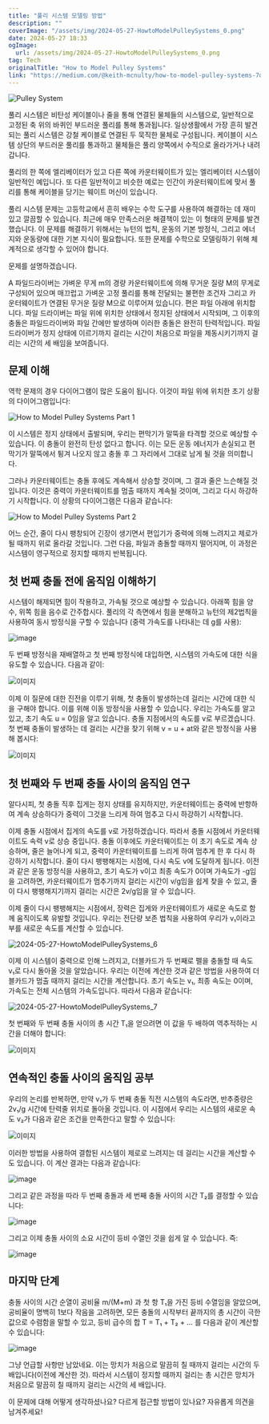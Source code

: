 ```yaml
---
title: "풀리 시스템 모델링 방법"
description: ""
coverImage: "/assets/img/2024-05-27-HowtoModelPulleySystems_0.png"
date: 2024-05-27 18:33
ogImage: 
  url: /assets/img/2024-05-27-HowtoModelPulleySystems_0.png
tag: Tech
originalTitle: "How to Model Pulley Systems"
link: "https://medium.com/@keith-mcnulty/how-to-model-pulley-systems-7dc71ab4eb6b"
---
```




![Pulley System](/assets/img/2024-05-27-HowtoModelPulleySystems_0.png)

풀리 시스템은 비탄성 케이블이나 줄을 통해 연결된 물체들의 시스템으로, 일반적으로 고정된 축 위의 바퀴인 부드러운 풀리를 통해 통과됩니다. 일상생활에서 가장 흔히 발견되는 풀리 시스템은 강철 케이블로 연결된 두 묵직한 물체로 구성됩니다. 케이블이 시스템 상단의 부드러운 풀리를 통과하고 물체들은 풀리 양쪽에서 수직으로 올라가거나 내려갑니다.

풀리의 한 쪽에 엘리베이터가 있고 다른 쪽에 카운터웨이트가 있는 엘리베이터 시스템이 일반적인 예입니다. 또 다른 일반적이고 비슷한 예로는 인간이 카운터웨이트에 맞서 풀리를 통해 케이블을 당기는 웨이트 머신이 있습니다.

풀리 시스템 문제는 고등학교에서 흔히 배우는 수학 도구를 사용하여 해결하는 데 재미있고 깔끔할 수 있습니다. 최근에 매우 만족스러운 해결책이 있는 이 형태의 문제를 발견했습니다. 이 문제를 해결하기 위해서는 뉴턴의 법칙, 운동의 기본 방정식, 그리고 에너지와 운동량에 대한 기본 지식이 필요합니다. 또한 문제를 수학으로 모델링하기 위해 체계적으로 생각할 수 있어야 합니다.


<div class="content-ad"></div>

문제를 설명하겠습니다.

A 파일드라이버는 가벼운 무게 m의 경량 카운터웨이트에 의해 무거운 질량 M의 무게로 구성되어 있으며 매끄럽고 가벼운 고정 풀리를 통해 전달되는 불편한 조건자 그리고 카운터웨이트가 연결된 무거운 질량 M으로 이루어져 있습니다. 편은 파일 아래에 위치합니다. 파일 드라이버는 파일 위에 위치한 상태에서 정지된 상태에서 시작되며, 그 이후의 충돌은 파일드라이버와 파일 간에만 발생하며 이러한 충돌은 완전히 탄력적입니다. 파일드라이버가 정지 상태에 이르기까지 걸리는 시간이 처음으로 파일을 제동시키기까지 걸리는 시간의 세 배임을 보여줍니다.

## 문제 이해

역학 문제의 경우 다이어그램이 많은 도움이 됩니다. 이것이 파일 위에 위치한 초기 상황의 다이어그램입니다:

<div class="content-ad"></div>


![How to Model Pulley Systems Part 1](/assets/img/2024-05-27-HowtoModelPulleySystems_1.png)

이 시스템은 정지 상태에서 출발되며, 우리는 편막기가 말뚝을 타격할 것으로 예상할 수 있습니다. 이 충돌이 완전히 탄성 없다고 합니다. 이는 모든 운동 에너지가 손실되고 편막기가 말뚝에서 튕겨 나오지 않고 충돌 후 그 자리에서 그대로 남게 될 것을 의미합니다.

그러나 카운터웨이트는 충돌 후에도 계속해서 상승할 것이며, 그 결과 줄은 느슨해질 것입니다. 이것은 중력이 카운터웨이트를 멈출 때까지 계속될 것이며, 그리고 다시 하강하기 시작합니다. 이 상황의 다이어그램은 다음과 같습니다:

![How to Model Pulley Systems Part 2](/assets/img/2024-05-27-HowtoModelPulleySystems_2.png)


<div class="content-ad"></div>

어느 순간, 줄이 다시 팽창되어 긴장이 생기면서 편입기가 중력에 의해 느려지고 제로가 될 때까지 위로 올라갈 것입니다. 그런 다음, 파일과 충돌할 때까지 떨어지며, 이 과정은 시스템이 영구적으로 정지할 때까지 반복됩니다.

## 첫 번째 충돌 전에 움직임 이해하기

시스템이 해제되면 힘이 작용하고, 가속될 것으로 예상할 수 있습니다. 아래쪽 힘을 양수, 위쪽 힘을 음수로 간주합시다. 풀리의 각 측면에서 힘을 분해하고 뉴턴의 제2법칙을 사용하여 동시 방정식을 구할 수 있습니다 (중력 가속도를 나타내는 데 g를 사용):

![image](/assets/img/2024-05-27-HowtoModelPulleySystems_3.png)

<div class="content-ad"></div>

두 번째 방정식을 재배열하고 첫 번째 방정식에 대입하면, 시스템의 가속도에 대한 식을 유도할 수 있습니다. 다음과 같이:

![이미지](/assets/img/2024-05-27-HowtoModelPulleySystems_4.png)

이제 이 질문에 대한 진전을 이루기 위해, 첫 충돌이 발생하는데 걸리는 시간에 대한 식을 구해야 합니다. 이를 위해 이동 방정식을 사용할 수 있습니다. 우리는 가속도를 알고 있고, 초기 속도 u = 0임을 알고 있습니다. 충돌 지점에서의 속도를 v로 부르겠습니다. 첫 번째 충돌이 발생하는 데 걸리는 시간을 찾기 위해 v = u + at와 같은 방정식을 사용해 봅시다:

![이미지](/assets/img/2024-05-27-HowtoModelPulleySystems_5.png)

<div class="content-ad"></div>

## 첫 번째와 두 번째 충돌 사이의 움직임 연구

알다시피, 첫 충돌 직후 집게는 정지 상태를 유지하지만, 카운터웨이트는 중력에 반항하여 계속 상승하다가 중력이 그것을 느리게 하여 멈추고 다시 하강하기 시작합니다.

이제 충돌 시점에서 집게의 속도를 v로 가정하겠습니다. 따라서 충돌 시점에서 카운터웨이트도 속력 v로 상승 중입니다. 충돌 이후에도 카운터웨이트는 이 초기 속도로 계속 상승하며, 줄은 늘어나게 되고, 중력이 카운터웨이트를 느리게 하여 멈추게 한 후 다시 하강하기 시작합니다. 줄이 다시 팽팽해지는 시점에, 다시 속도 v에 도달하게 됩니다. 이전과 같은 운동 방정식을 사용하고, 초기 속도가 v이고 최종 속도가 0이며 가속도가 -g임을 고려하면, 카운터웨이트가 멈추기까지 걸리는 시간이 v/g임을 쉽게 찾을 수 있고, 줄이 다시 팽팽해지기까지 걸리는 시간은 2v/g임을 알 수 있습니다.

이제 줄이 다시 팽팽해지는 시점에서, 장력은 집게와 카운터웨이트가 새로운 속도로 함께 움직이도록 유발할 것입니다. 우리는 전단량 보존 법칙을 사용하여 우리가 v₁이라고 부를 새로운 속도를 계산할 수 있습니다.

<div class="content-ad"></div>


![2024-05-27-HowtoModelPulleySystems_6](/assets/img/2024-05-27-HowtoModelPulleySystems_6.png)

이제 이 시스템이 중력으로 인해 느려지고, 더블카드가 두 번째로 펠을 충돌할 때 속도 v₁로 다시 돌아올 것을 알았습니다. 우리는 이전에 계산한 것과 같은 방법을 사용하여 더블카드가 멈출 때까지 걸리는 시간을 계산합니다. 초기 속도는 v₁, 최종 속도는 0이며, 가속도는 전체 시스템의 가속도입니다. 따라서 다음과 같습니다:

![2024-05-27-HowtoModelPulleySystems_7](/assets/img/2024-05-27-HowtoModelPulleySystems_7.png)

첫 번째와 두 번째 충돌 사이의 총 시간 T₁을 얻으려면 이 값을 두 배하여 역추적하는 시간을 더해야 합니다:
  

<div class="content-ad"></div>


![이미지](/assets/img/2024-05-27-HowtoModelPulleySystems_8.png)

## 연속적인 충돌 사이의 움직임 공부

우리의 논리를 반복하면, 만약 v₁가 두 번째 충돌 직전 시스템의 속도라면, 반추중량은 2v₁/g 시간에 탄력줄 위치로 돌아올 것입니다. 이 시점에서 우리는 시스템의 새로운 속도 v₂가 다음과 같은 조건을 만족한다고 말할 수 있습니다:

![이미지](/assets/img/2024-05-27-HowtoModelPulleySystems_9.png)


<div class="content-ad"></div>

이러한 방법을 사용하여 결합된 시스템이 제로로 느려지는 데 걸리는 시간을 계산할 수도 있습니다. 이 계산 결과는 다음과 같습니다:

![image](/assets/img/2024-05-27-HowtoModelPulleySystems_10.png)

그리고 같은 과정을 따라 두 번째 충돌과 세 번째 충돌 사이의 시간 T₂를 결정할 수 있습니다:

![image](/assets/img/2024-05-27-HowtoModelPulleySystems_11.png)

<div class="content-ad"></div>

그리고 이제 충돌 사이의 소요 시간이 등비 수열인 것을 쉽게 알 수 있습니다. 즉:

![image](/assets/img/2024-05-27-HowtoModelPulleySystems_12.png)

## 마지막 단계

충돌 사이의 시간 순열이 공비율 m/(M+m) 과 첫 항 T₁을 가진 등비 수열임을 알았으며, 공비율이 명백히 1보다 작음을 고려하면, 모든 충돌의 시작부터 끝까지의 총 시간이 극한값으로 수렴함을 말할 수 있고, 등비 급수의 합 T = T₁ + T₂ + … 를 다음과 같이 계산할 수 있습니다:

<div class="content-ad"></div>

![image](/assets/img/2024-05-27-HowtoModelPulleySystems_13.png)

그냥 언급할 사항만 남았네요. 이는 망치가 처음으로 말끔히 칠 때까지 걸리는 시간의 두 배입니다(이전에 계산한 것). 따라서 시스템이 정지할 때까지 걸리는 총 시간은 망치가 처음으로 말끔히 칠 때까지 걸리는 시간의 세 배입니다.

이 문제에 대해 어떻게 생각하셨나요? 다르게 접근할 방법이 있나요? 자유롭게 의견을 남겨주세요!